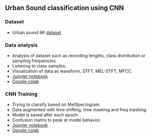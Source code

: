 ## Urban Sound classification using CNN

### Dataset
- Urban sound 8K [dataset](https://urbansounddataset.weebly.com/urbansound8k.html)

### Data analysis
- Analysis of dataset such as recording lengths, class distribution or sampling frequencies.
- Listening to class samples.
- Visualization of data as waveform, STFT, MEL-STFT, MFCC.
- [Jupyter notebook](https://github.com/GKPr0/AcusticEventsDetection/blob/master/DataAnalysis.ipynb)
- [Google colab](https://colab.research.google.com/github/GKPr0/AcusticEventsDetection/blob/master/DataAnalysis.ipynb) 

### CNN Training
- Trying to classify based on MelSpectogram.
- Data augmented with time shifting, time masking and freq masking.
- Model is saved after each epoch.
- Confusion matrix to peak at model behavior.
- [Jupyter notebook](https://github.com/GKPr0/AcusticEventsDetection/blob/master/Training.ipynb)
- [Google colab](https://colab.research.google.com/github/GKPr0/AcusticEventsDetection/blob/master/Training.ipynb)